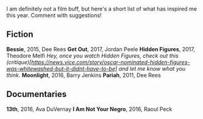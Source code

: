 I am definitely not a film buff, but here's a short list of what has inspired me this year.  Comment with suggestions!

## Fiction ## 
**Bessie**, 2015, Dee Rees
**Get Out**, 2017, Jordan Peele
**Hidden Figures**, 2017, Theodore Melfi
*Hey, once you watch Hidden Figures, check out this (critique)[https://news.vice.com/story/oscar-nominated-hidden-figures-was-whitewashed-but-it-didnt-have-to-be] and let me know what you think.*
**Moonlight**, 2016, Barry Jenkins
**Pariah**, 2011, Dee Rees

## Documentaries ## 
**13th**, 2016, Ava DuVernay
**I Am Not Your Negro**, 2016, Raoul Peck

